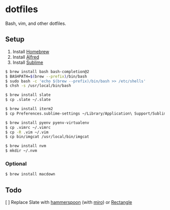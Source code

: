 # dotfiles

Bash, vim, and other dotfiles.

## Setup

1. Install [Homebrew](https://brew.sh/)
2. Install [Alfred](https://www.alfredapp.com/)
3. Install [Sublime](https://www.sublimetext.com/)

```bash
$ brew install bash bash-completion@2
$ BASHPATH=$(brew --prefix)/bin/bash
$ sudo bash -c 'echo $(brew --prefix)/bin/bash >> /etc/shells'
$ chsh -s /usr/local/bin/bash
```

```bash
$ brew install slate
$ cp .slate ~/.slate
```

```bash
$ brew install iterm2
$ cp Preferences.sublime-settings ~/Library/Application\ Support/Sublime\ Text\ 3/Packages/User/Preferences.sublime-settings
```

```bash
$ brew install pyenv pyenv-virtualenv
$ cp .vimrc ~/.vimrc
$ cp -R .vim ~/.vim
$ cp bin/imgcat /usr/local/bin/imgcat
```

```bash
$ brew install nvm
$ mkdir ~/.nvm
```

### Optional

```bash
$ brew install macdown
```

## Todo

[ ] Replace Slate with [hammerspoon](https://github.com/Hammerspoon/hammerspoon) (with [miro](https://github.com/miromannino/miro-windows-manager)) or [Rectangle](https://github.com/rxhanson/Rectangle)
